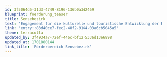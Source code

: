```yaml
---
id: 3f5064d5-31d3-4749-8196-136b0a3d2469
blueprint: foerderung_teaser
title: Sensebezirk
text: 'Engagement für die kulturelle und touristische Entwicklung der Region.'
link: 'entry::83d40ce7-fec2-48f2-9164-03a6cb5045a5'
theme: terracotta
updated_by: 3f4934a7-72ef-446c-bf12-5336d13e6898
updated_at: 1701880144
link_title: 'Förderbereich Sensebezirk'
---
```

